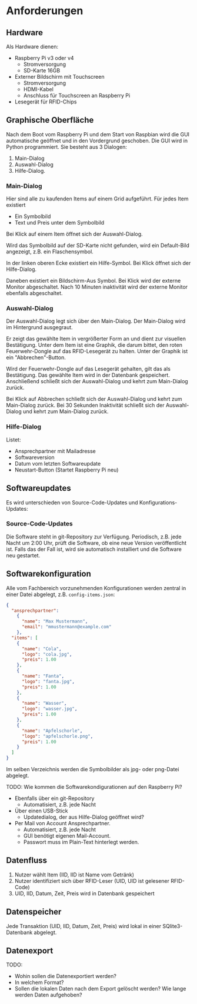 # Anforderungen

## Hardware

Als Hardware dienen:

- Raspberry Pi v3 oder v4
  - Stromversorgung
  - SD-Karte 16GB
- Externer Bildschirm mit Touchscreen
  - Stromversorgung
  - HDMI-Kabel
  - Anschluss für Touchscreen an Raspberry Pi
- Lesegerät für RFID-Chips

## Graphische Oberfläche

Nach dem Boot vom Raspberry Pi und dem Start von Raspbian wird die GUI automatische geöffnet und in den Vordergrund geschoben.
Die GUI wird in Python programmiert.
Sie besteht aus 3 Dialogen:

1. Main-Dialog
2. Auswahl-Dialog
3. Hilfe-Dialog.


### Main-Dialog

Hier sind alle zu kaufenden Items auf einem Grid aufgeführt.
Für jedes Item existiert

- Ein Symbolbild
- Text und Preis unter dem Symbolbild

Bei Klick auf einem Item öffnet sich der Auswahl-Dialog.

Wird das Symbolbild auf der SD-Karte nicht gefunden, wird ein Default-Bild angezeigt, z.B. ein Flaschensymbol.

In der linken oberen Ecke existiert ein Hilfe-Symbol.
Bei Klick öffnet sich der Hilfe-Dialog.

Daneben existiert ein Bildschirm-Aus Symbol.
Bei Klick wird der externe Monitor abgeschaltet.
Nach 10 Minuten inaktivität wird der externe Monitor ebenfalls abgeschaltet.

### Auswahl-Dialog

Der Auswahl-Dialog legt sich über den Main-Dialog. 
Der Main-Dialog wird im Hintergrund ausgegraut.

Er zeigt das gewählte Item in vergrößerter Form an und dient zur visuellen Bestätigung.
Unter dem Item ist eine Graphik, die darum bittet, den roten Feuerwehr-Dongle auf das RFID-Lesegerät zu halten.
Unter der Graphik ist ein "Abbrechen"-Button.

Wird der Feuerwehr-Dongle auf das Lesegerät gehalten, gilt das als Bestätigung.
Das gewählte Item wird in der Datenbank gespeichert.
Anschließend schließt sich der Auswahl-Dialog und kehrt zum Main-Dialog zurück.

Bei Klick auf Abbrechen schließt sich der Auswahl-Dialog und kehrt zum Main-Dialog zurück.
Bei 30 Sekunden Inaktivität schließt sich der Auswahl-Dialog und kehrt zum Main-Dialog zurück.

### Hilfe-Dialog

Listet:

- Ansprechpartner mit Mailadresse
- Softwareversion
- Datum vom letzten Softwareupdate
- Neustart-Button (Startet Raspberry Pi neu)

## Softwareupdates

Es wird unterschieden von Source-Code-Updates und Konfigurations-Updates:

### Source-Code-Updates

Die Software steht in git-Repository zur Verfügung.
Periodisch, z.B. jede Nacht um 2:00 Uhr, prüft die Software, ob eine neue Version veröffentlicht ist.
Falls das der Fall ist, wird sie automatisch installiert und die Software neu gestartet.

## Softwarekonfiguration

Alle vom Fachbereich vorzunehmenden Konfigurationen werden zentral in einer Datei abgelegt, z.B. `config-items.json`:

```json
{
  "ansprechpartner": 
    {
      "name": "Max Mustermann",
      "email": "mmustermann@example.com"
    },
  "items": [
    {
      "name": "Cola",
      "logo": "cola.jpg",
      "preis": 1.00
    },
    {
      "name": "Fanta",
      "logo": "fanta.jpg",
      "preis": 1.00
    },
    {
      "name": "Wasser",
      "logo": "wasser.jpg",
      "preis": 1.00
    },
    {
      "name": "Apfelschorle",
      "logo": "apfelschorle.png",
      "preis": 1.00
    }
  ]
}
```

Im selben Verzeichnis werden die Symbolbilder als jpg- oder png-Datei abgelegt.

TODO: Wie kommen die Softwarekondigurationen auf den Raspberry Pi?

- Ebenfalls über ein git-Repository
  - Automatisiert, z.B. jede Nacht
- Über einen USB-Stick
  - Updatedialog, der aus Hilfe-Dialog geöffnet wird?
- Per Mail von Account Ansprechpartner.
  - Automatisiert, z.B. jede Nacht
  - GUI benötigt eigenen Mail-Account.
  - Passwort muss im Plain-Text hinterlegt werden.

## Datenfluss

1. Nutzer wählt Item (IID, IID ist Name vom Getränk) 
2. Nutzer identifiziert sich über RFID-Leser (UID, UID ist gelesener RFID-Code) 
3. UID, IID, Datum, Zeit, Preis wird in Datenbank gespeichert

## Datenspeicher

Jede Transaktion (UID, IID, Datum, Zeit, Preis) wird lokal in einer SQlite3-Datenbank abgelegt.

## Datenexport

TODO: 
- Wohin sollen die Datenexportiert werden?
- In welchem Format?
- Sollen die lokalen Daten nach dem Export gelöscht werden? Wie lange werden Daten aufgehoben?


